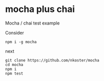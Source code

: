 # mocha plus chai
Mocha / chai test example

Consider
```
npm i -g mocha
```
next
```
git clone https://github.com/nkoster/mocha
cd mocha
npm i
npm test
```
